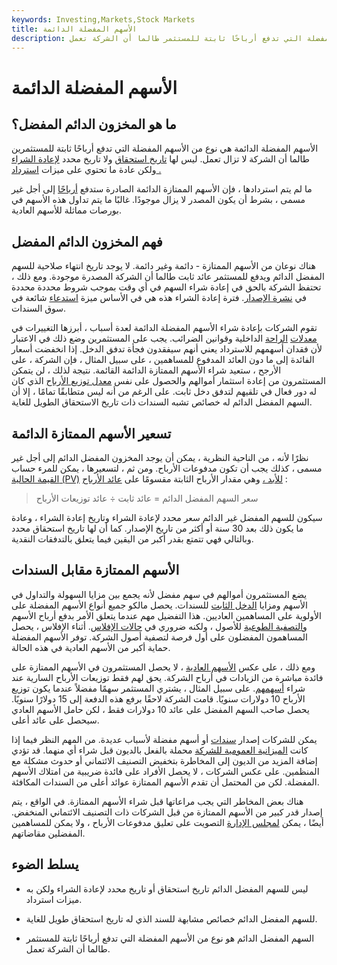 ```yaml
---
keywords: Investing,Markets,Stock Markets
title: الأسهم المفضلة الدائمة
description: السهم المفضل الدائم هو نوع من الأسهم المفضلة التي تدفع أرباحًا ثابتة للمستثمر طالما أن الشركة تعمل.
---
```


# الأسهم المفضلة الدائمة
## ما هو المخزون الدائم المفضل؟

الأسهم المفضلة الدائمة هي نوع من الأسهم المفضلة التي تدفع أرباحًا ثابتة للمستثمرين طالما أن الشركة لا تزال تعمل. ليس لها [تاريخ استحقاق](/maturitydate) ولا تاريخ محدد [لإعادة الشراء](/buyback) ولكن عادة ما تحتوي على ميزات [استرداد .](/redemption)

ما لم يتم استردادها ، فإن الأسهم الممتازة الدائمة الصادرة ستدفع [أرباحًا](/dividend) إلى أجل غير مسمى ، بشرط أن يكون المصدر لا يزال موجودًا. غالبًا ما يتم تداول هذه الأسهم في بورصات مماثلة للأسهم العادية.

## فهم المخزون الدائم المفضل

هناك نوعان من الأسهم الممتازة - دائمة وغير دائمة. لا يوجد تاريخ انتهاء صلاحية للسهم المفضل الدائم ويدفع للمستثمر عائد ثابت طالما أن الشركة المصدرة موجودة. ومع ذلك ، تحتفظ الشركة بالحق في إعادة شراء السهم في أي وقت بموجب شروط محددة محددة في [نشرة الإصدار](/prospectus). فترة إعادة الشراء هذه هي في الأساس ميزة [استدعاء](/call) شائعة في سوق السندات.

تقوم الشركات بإعادة شراء الأسهم المفضلة الدائمة لعدة أسباب ، أبرزها التغييرات في [معدلات](/interestrate) [الراحة](/interestrate) الداخلية وقوانين الضرائب. يجب على المستثمرين وضع ذلك في الاعتبار لأن فقدان أسهمهم للاسترداد يعني أنهم سيفقدون فجأة تدفق الدخل. إذا انخفضت أسعار الفائدة إلى ما دون العائد المدفوع للمساهمين ، على سبيل المثال ، فإن الشركة ، على الأرجح ، ستعيد شراء الأسهم الممتازة الدائمة القائمة. نتيجة لذلك ، لن يتمكن المستثمرون من إعادة استثمار أموالهم والحصول على نفس [معدل توزيع الأرباح](/dividendrate) الذي كان له دور فعال في تلقيهم لتدفق دخل ثابت. على الرغم من أنه ليس متطابقًا تمامًا ، إلا أن السهم المفضل الدائم له خصائص تشبه السندات ذات تاريخ الاستحقاق الطويل للغاية.

## تسعير الأسهم الممتازة الدائمة

نظرًا لأنه ، من الناحية النظرية ، يمكن أن يوجد المخزون المفضل الدائم إلى أجل غير مسمى ، كذلك يجب أن تكون مدفوعات الأرباح. ومن ثم ، لتسعيرها ، يمكن للمرء حساب [القيمة الحالية (PV)](/presentvalue) [للأبد ،](/perpetuity) وهي مقدار الأرباح الثابتة مقسومًا على [عائد الأرباح](/dividendyield) :

>

> سعر السهم المفضل الدائم = عائد ثابت ÷ عائد توزيعات الأرباح

>

سيكون للسهم المفضل غير الدائم سعر محدد لإعادة الشراء وتاريخ إعادة الشراء ، وعادة ما يكون ذلك بعد 30 سنة أو أكثر من تاريخ الإصدار. كما أن لها تاريخ استحقاق محدد وبالتالي فهي تتمتع بقدر أكبر من اليقين فيما يتعلق بالتدفقات النقدية.

## الأسهم الممتازة مقابل السندات

يضع المستثمرون أموالهم في سهم مفضل لأنه يجمع بين مزايا السهولة والتداول في الأسهم ومزايا [الدخل الثابت](/fixedincome) للسندات. يحصل مالكو جميع أنواع الأسهم المفضلة على الأولوية على المساهمين العاديين. هذا التفضيل مهم عندما يتعلق الأمر بدفع أرباح الأسهم [والتصفية الطوعية](/voluntary-liquidation) للأصول ، ولكنه ضروري في [حالات الإفلاس](/bankruptcy). أثناء الإفلاس ، يحصل المساهمون المفضلون على أول فرصة لتصفية أصول الشركة. توفر الأسهم المفضلة حماية أكبر من الأسهم العادية في هذه الحالة.

ومع ذلك ، على عكس [الأسهم العادية](/commonstock) ، لا يحصل المستثمرون في الأسهم الممتازة على فائدة مباشرة من الزيادات في أرباح الشركة. يحق لهم فقط توزيعات الأرباح السارية عند شراء [أسهمهم](/shares). على سبيل المثال ، يشتري المستثمر سهمًا مفضلاً عندما يكون توزيع الأرباح 10 دولارات سنويًا. قامت الشركة لاحقًا برفع هذه الدفعة إلى 15 دولارًا سنويًا. يحصل صاحب السهم المفضل على عائد 10 دولارات فقط ، لكن حامل الأسهم العادي سيحصل على عائد أعلى.

يمكن للشركات إصدار [سندات](/bond) أو أسهم مفضلة لأسباب عديدة. من المهم النظر فيما إذا كانت [الميزانية العمومية للشركة](/balancesheet) محملة بالفعل بالديون قبل شراء أي منهما. قد تؤدي إضافة المزيد من الديون إلى المخاطرة بتخفيض التصنيف الائتماني أو حدوث مشكلة مع المنظمين. على عكس الشركات ، لا يحصل الأفراد على فائدة ضريبية من امتلاك الأسهم المفضلة. لكن من المحتمل أن تقدم الأسهم الممتازة عوائد أعلى من السندات المكافئة.

هناك بعض المخاطر التي يجب مراعاتها قبل شراء الأسهم الممتازة. في الواقع ، يتم إصدار قدر كبير من الأسهم الممتازة من قبل الشركات ذات التصنيف الائتماني المنخفض. أيضًا ، يمكن [لمجلس الإدارة](/boardofdirectors) التصويت على تعليق مدفوعات الأرباح ، ولا يمكن للمساهمين المفضلين مقاضاتهم.

## يسلط الضوء

- ليس للسهم المفضل الدائم تاريخ استحقاق أو تاريخ محدد لإعادة الشراء ولكن به ميزات استرداد.

- للسهم المفضل الدائم خصائص مشابهة للسند الذي له تاريخ استحقاق طويل للغاية.

- السهم المفضل الدائم هو نوع من الأسهم المفضلة التي تدفع أرباحًا ثابتة للمستثمر طالما أن الشركة تعمل.

